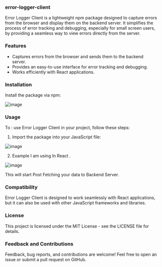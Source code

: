 ### error-logger-client

Error Logger Client is a lightweight npm package designed to capture errors from the browser and display them on the backend server. It simplifies the process of error tracking and debugging, especially for small screen users, by providing a seamless way to view errors directly from the server.

### Features

- Captures errors from the browser and sends them to the backend server.
- Provides an easy-to-use interface for error tracking and debugging.
- Works efficiently with React applications.

### Installation

Install the package via npm:


![image](https://github.com/vaibhav211002/error-logger/assets/120389581/e1a105d2-5ecc-4cc0-8aab-f39629e6eb45)

### Usage

To : use Error Logger Client in your project, follow these steps:

1. Import the package into your JavaScript file:

![image](https://github.com/vaibhav211002/error-logger/assets/120389581/ad727129-542e-4d2b-8e03-04692cad6b43)

2. Example I am using In React .
   
![image](https://github.com/vaibhav211002/error-logger/assets/120389581/15e93a4d-fe96-4ccf-b469-f0f74d527850)

This will start Post Fetching your data to Backend Server.

### Compatibility

Error Logger Client is designed to work seamlessly with React applications, but it can also be used with other JavaScript frameworks and libraries.

### License
This project is licensed under the MIT License - see the LICENSE file for details.

### Feedback and Contributions
Feedback, bug reports, and contributions are welcome! Feel free to open an issue or submit a pull request on GitHub.

